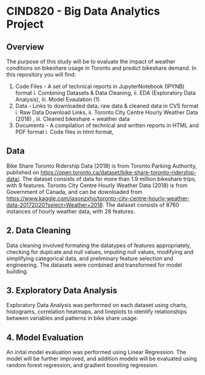 # CIND820 - Big Data Analytics Project

## Overview
The purpose of this study will be to evaluate the impact of weather conditions on bikeshare usage in Toronto and predict bikeshare demand. 
In this repository you will find:
1. Code Files - A set of technical reports in JupyterNotebook (IPYNB) format
    i. Combining Datasets & Data Cleaning,
    ii. EDA (Exploratory Data Analysis),
    iii. Model Evaulation (1)
2. Data - Links to downloaded data, raw data & cleaned data in CVS format
    i. Raw Data Download Links,
    ii. Toronto City Centre Hourly Weather Data (2018) ,
    iii. Cleaned bikeshare + weather data
3. Documents - A compilation of technical and written reports in HTML and PDF format
    i. Code files in html format,

## Data
Bike Share Toronto Ridership Data (2018) is from Toronto Parking Authority, published on https://open.toronto.ca/dataset/bike-share-toronto-ridership-data/. The dataset consists of data for more than 1.9 million bikeshare trips, with 9 features.
Toronto City Centre Hourly Weather Data (2018) is from Government of Canada, and can be downloaded from https://www.kaggle.com/jasonzxho/toronto-city-centre-hourly-weather-data-20172020?select=Weather+2018. The dataset consists of 8760 instances of hourly weather data, with 28 features.

## 2. Data Cleaning
Data cleaning involved formating the datatypes of features appropriately, checking for duplcate and null values, imputing null values, modifying and simplifying categorical data, and preliminary feature selection and engineering. The datasets were combined and transformed for model building.

## 3. Exploratory Data Analysis
Exploratory Data Analysis was performed on each dataset using charts, histograms, correlation heatmaps, and lineplots to identify relationships between variables and patterns in bike share usage. 

## 4. Model Evaluation
An inital model evaluation was performed using Linear Regression. The model will be further improved, and addition models will be evaluated using random forest regression, and gradient boosting regression.

